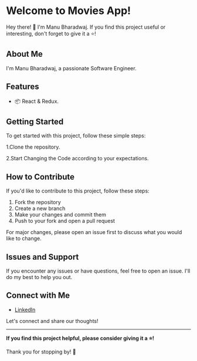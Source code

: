 # Welcome to Movies App!

Hey there! 👋 I'm Manu Bharadwaj. If you find this project useful or interesting, don't forget to give it a ⭐️!

## About Me

I'm Manu Bharadwaj, a passionate Software Engineer. 

## Features

- 📦 React & Redux.

## Getting Started

To get started with this project, follow these simple steps:

1.Clone the repository.

2.Start Changing the Code according to your expectations. 


## How to Contribute

If you'd like to contribute to this project, follow these steps:

1. Fork the repository
2. Create a new branch
3. Make your changes and commit them
4. Push to your fork and open a pull request

For major changes, please open an issue first to discuss what you would like to change.

## Issues and Support

If you encounter any issues or have questions, feel free to open an issue. I'll do my best to help you out.

## Connect with Me

- [LinkedIn](https://www.linkedin.com/in/manu-bharadwaj-3507a345/)

Let's connect and share our thoughts!

---

**If you find this project helpful, please consider giving it a ⭐️!**

Thank you for stopping by! 🌟



